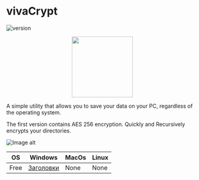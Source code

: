 # vivaCrypt
![version](https://img.shields.io/badge/version-1.0-blue)

<p align="center">
    <img src="https://i.imgur.com/IpvCIly.jpg" height="160">
</p>


A simple utility that allows you to save your data on your PC, regardless of the operating system.

The first version contains AES 256 encryption. Quickly and Recursively encrypts your directories.


![Image alt](https://i.imgur.com/Y1Mwarw.jpg)


|       OS       | Windows        | MacOs          | Linux          |
| -------------- | -------------- | -------------- | -------------- |
| Free           | [Заголовки](https://github.com/nikitakruglovx/vivaCrypt/releases/download/aes256/vivaCrypt-windows-portable-x64-86-v.1.0.zip)  |  None  | None           |
